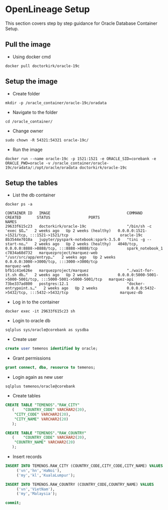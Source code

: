 # OpenLineage Setup

This section covers step by step guidance for Oracle Database Container Setup.

## Pull the image
- Using docker cmd
```console
docker pull doctorkirk/oracle-19c
```

## Setup the image
- Create folder
```console
mkdir -p /oracle_container/oracle-19c/oradata
```

- Navigate to the folder
```console
cd /oracle_container/
```

- Change owner
```console
sudo chown -R 54321:54321 oracle-19c/
```

- Run the image
```console
docker run --name oracle-19c -p 1521:1521 -e ORACLE_SID=corebank -e ORACLE_PWD=oracle -v /oracle_container/oracle-19c/oradata/:/opt/oracle/oradata doctorkirk/oracle-19c
```

## Setup the tables
- List the db container
```console
docker ps -a
```

```console
CONTAINER ID   IMAGE                                  COMMAND                  CREATED       STATUS                 PORTS                                                           NAMES
29633f615c23   doctorkirk/oracle-19c                  "/bin/sh -c 'exec $O…"   2 weeks ago   Up 2 weeks (healthy)   0.0.0.0:1521->1521/tcp, :::1521->1521/tcp                       oracle-19c
8b3544e7010a   jupyter/pyspark-notebook:spark-3.5.0   "tini -g -- start-no…"   2 weeks ago   Up 2 weeks (healthy)   4040/tcp, 0.0.0.0:8888->8888/tcp, :::8888->8888/tcp             spark_notebook_1
c7834a68d732   marquezproject/marquez-web             "/usr/src/app/entryp…"   2 weeks ago   Up 2 weeks             0.0.0.0:3000->3000/tcp, :::3000->3000/tcp                       marquez-web
bfb1c41e626e   marquezproject/marquez                 "./wait-for-it.sh db…"   2 weeks ago   Up 2 weeks             0.0.0.0:5000-5001->5000-5001/tcp, :::5000-5001->5000-5001/tcp   marquez-api
73be337ad800   postgres:12.1                          "docker-entrypoint.s…"   2 weeks ago   Up 2 weeks             0.0.0.0:5432->5432/tcp, :::5432->5432/tcp                       marquez-db
```

- Log in to the container
```console
docker exec -it 29633f615c23 sh
```

- Login to oracle db
```console
sqlplus sys/oracle@corebank as sysdba
```

- Create user
```sql
create user temenos identified by oracle;
```

- Grant permissions
```sql
grant connect, dba, resource to temenos; 
```

- Login again as new user
```console
sqlplus temenos/oracle@corebank
```

- Create tables
```sql
CREATE TABLE "TEMENOS"."RAW_CITY" 
   (	"COUNTRY_CODE" VARCHAR2(20), 
	"CITY_CODE" VARCHAR2(20), 
	"CITY_NAME" VARCHAR2(20)
   );
```

```sql
CREATE TABLE "TEMENOS"."RAW_COUNTRY" 
   (	"COUNTRY_CODE" VARCHAR2(20), 
	"COUNTRY_NAME" VARCHAR2(20)
   );
```

- Insert records
```sql
INSERT INTO TEMENOS.RAW_CITY (COUNTRY_CODE,CITY_CODE,CITY_NAME) VALUES
	 ('vn','hn','HaNoi'),
	 ('my','kl','KualaLumpur');
```

```sql
INSERT INTO TEMENOS.RAW_COUNTRY (COUNTRY_CODE,COUNTRY_NAME) VALUES
	 ('vn','VietNam'),
	 ('my','Malaysia');
```

```sql
commit;
```